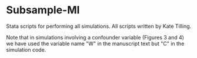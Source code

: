 # Subsample-MI
 Stata scripts for performing all simulations. All scripts written by Kate Tilling. 

 Note that in simulations involving a confounder variable (Figures 3 and 4) we have used the variable name "W" in the manuscript text but "C" in the simulation code. 
